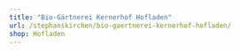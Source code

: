 ```yaml
---
title: "Bio-Gärtnerei Kernerhof Hofladen"
url: /stephanskirchen/bio-gaertnerei-kernerhof-hofladen/
shop: Hofladen
---
```

